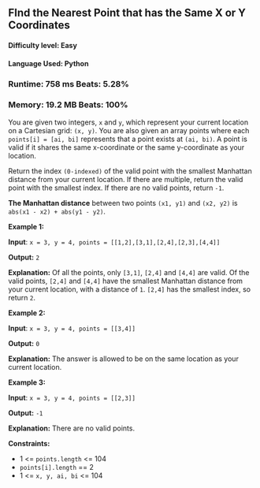 ## FInd the Nearest Point that has the Same X or Y Coordinates

#### **Difficulty level:** Easy

#### **Language Used:** Python

### Runtime: 758 ms **Beats: 5.28%**
### Memory: 19.2 MB **Beats: 100%**

You are given two integers, `x` and `y`, which represent your current location on a Cartesian grid: `(x, y)`. You are also given an array points where each `points[i] = [ai, bi]` represents that a point exists at `(ai, bi)`. A point is valid if it shares the same x-coordinate or the same y-coordinate as your location.

Return the index `(0-indexed)` of the valid point with the smallest Manhattan distance from your current location. If there are multiple, return the valid point with the smallest index. If there are no valid points, return `-1`.

**The Manhattan distance** between two points `(x1, y1)` and `(x2, y2)` is `abs(x1 - x2) + abs(y1 - y2)`.

**Example 1:**

**Input**: `x = 3, y = 4, points = [[1,2],[3,1],[2,4],[2,3],[4,4]]`

**Output:** `2`

**Explanation:** Of all the points, only `[3,1]`, `[2,4]` and `[4,4]` are valid. Of the valid points, `[2,4]` and `[4,4]` have the smallest Manhattan distance from your current location, with a distance of `1`. `[2,4]` has the smallest index, so return `2`.

**Example 2:**

**Input**: `x = 3, y = 4, points = [[3,4]]`

**Output:** `0`

**Explanation:** The answer is allowed to be on the same location as your current location.

**Example 3:**

**Input**: `x = 3, y = 4, points = [[2,3]]`

**Output:** `-1`

**Explanation:** There are no valid points.

**Constraints:**

- 1 <= `points.length` <= 104
- `points[i].length` == 2
- 1 <= `x, y, ai, bi` <= 104